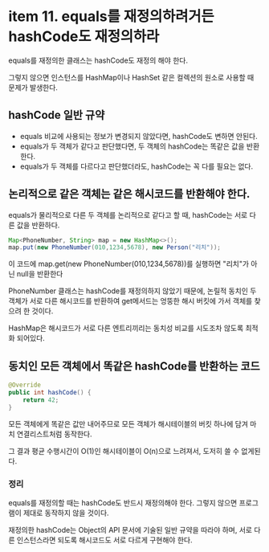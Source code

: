 # item 11. equals를 재정의하려거든 hashCode도 재정의하라

equals를 재정의한 클래스는 hashCode도 재정의 해야 한다.

그렇지 않으면 인스턴스를 HashMap이나 HashSet 같은 컬렉션의 원소로 사용할 때 문제가 발생한다.

## hashCode 일반 규약

- equals 비교에 사용되는 정보가 변경되지 않았다면, hashCode도 변하면 안된다.
- equals가 두 객체가 같다고 판단했다면, 두 객체의 hashCode는 똑같은 값을 반환한다.
- equals가 두 객체를 다르다고 판단했더라도, hashCode는 꼭 다를 필요는 없다.

## 논리적으로 같은 객체는 같은 해시코드를 반환해야 한다.

equals가 물리적으로 다른 두 객체를 논리적으로 같다고 할 때, hashCode는 서로 다른 값을 반환하다.

```java
Map<PhoneNumber, String> map = new HashMap<>();
map.put(new PhoneNumber(010,1234,5678), new Person("리치"));
```

이 코드에 map.get(new PhoneNumber(010,1234,5678))를 실행하면 "리치"가 아닌 null을 반환한다

PhoneNumber 클래스는 hashCode를 재정의하지 않았기 때문에, 논릴적 동치인 두 객체가 서로 다른 해시코드를 반환하여 get메서드는 엉뚱한 해시 버킷에 가서 객체를 찾으려 한 것이다.

HashMap은 해시코드가 서로 다른 엔트리끼리는 동치성 비교를 시도조차 않도록 최적화 되어있다.

## 동치인 모든 객체에서 똑같은 hashCode를 반환하는 코드

```java
@Override
public int hashCode() {
	return 42;
}
```
모든 객체에게 똑같은 값만 내어주므로 모든 객체가 해시테이블의 버킷 하나에 담겨 마치 연결리스트처럼 동작한다.

그 결과 평균 수행시간이 O(1)인 해시테이블이 O(n)으로 느려져서, 도저히 쓸 수 없게된다.

### 정리
equals를 재정의할 때는 hashCode도 반드시 재정의해야 한다. 그렇지 않으면 프로그램이 제대로 동작하지 않을 것이다.

재정의한 hashCode는 Object의 API 문서에 기술된 일반 규약을 따라야 하며, 서로 다른 인스턴스라면 되도록 해시코드도 서로 다르게 구현해야 한다.
